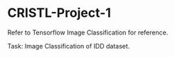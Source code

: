# CRISTL-Project-1

Refer to Tensorflow Image Classification for reference.

Task: Image Classification of IDD dataset.

